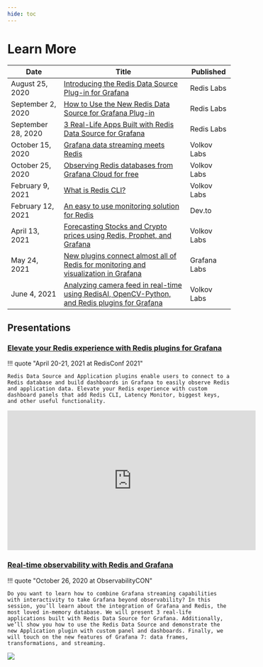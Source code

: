 ```yaml
---
hide: toc
---
```


# Learn More

| Date               | Title                                                                                                                                                                                                                              | Published    |
| ------------------ | ---------------------------------------------------------------------------------------------------------------------------------------------------------------------------------------------------------------------------------- | ------------ |
| August 25, 2020    | [Introducing the Redis Data Source Plug-in for Grafana](https://redislabs.com/blog/introducing-the-redis-data-source-plug-in-for-grafana/)                                                                                         | Redis Labs   |
| September 2, 2020  | [How to Use the New Redis Data Source for Grafana Plug-in](https://redislabs.com/blog/how-to-use-the-new-redis-data-source-for-grafana-plug-in/)                                                                                   | Redis Labs   |
| September 28, 2020 | [3 Real-Life Apps Built with Redis Data Source for Grafana](https://redislabs.com/blog/3-real-life-apps-built-with-redis-data-source-for-grafana/)                                                                                 | Redis Labs   |
| October 15, 2020   | [Grafana data streaming meets Redis](https://volkovlabs.com/grafana-data-streaming-meets-redis-d89f2bc25339)                                                                                                                       | Volkov Labs  |
| October 25, 2020   | [Observing Redis databases from Grafana Cloud for free](https://volkovlabs.com/observing-redis-databases-from-grafana-cloud-for-free-7b244e63407d)                                                                                 | Volkov Labs  |
| February 9, 2021   | [What is Redis CLI?](https://volkovlabs.com/what-is-redis-cli-c4894d5531a0)                                                                                                                                                        | Volkov Labs  |
| February 12, 2021  | [An easy to use monitoring solution for Redis](https://dev.to/abhirockzz/an-easy-to-use-monitoring-solution-for-redis-1hca)                                                                                                        | Dev.to       |
| April 13, 2021     | [Forecasting Stocks and Crypto prices using Redis, Prophet, and Grafana](https://volkovlabs.com/forecasting-stocks-and-crypto-prices-using-redis-prophet-and-grafana-b1630638d469)                                                 | Volkov Labs  |
| May 24, 2021       | [New plugins connect almost all of Redis for monitoring and visualization in Grafana](https://grafana.com/blog/2021/05/24/new-plugins-connect-almost-all-of-redis-for-monitoring-and-visualization-in-grafana)                     | Grafana Labs |
| June 4, 2021       | [Analyzing camera feed in real-time using RedisAI, OpenCV-Python, and Redis plugins for Grafana](https://volkovlabs.com/analyzing-camera-feed-in-real-time-using-redisai-opencv-python-and-redis-plugins-for-grafana-1c23ef0a042c) | Volkov Labs  |

## Presentations

### [Elevate your Redis experience with Redis plugins for Grafana](https://redisconf.com/redisconf21/modules/85406/agenda/session/265347)

!!! quote "April 20-21, 2021 at RedisConf 2021"

    Redis Data Source and Application plugins enable users to connect to a Redis database and build dashboards in Grafana to easily observe Redis and application data. Elevate your Redis experience with custom dashboard panels that add Redis CLI, Latency Monitor, biggest keys, and other useful functionality.

<div class="video-wrapper">
<iframe width="560" height="315" src="https://www.youtube.com/embed/LquDQyEncLE" title="Elevate your Redis experience with Redis plugins for Grafana" frameborder="0" allow="accelerometer; autoplay; clipboard-write; encrypted-media; gyroscope; picture-in-picture" allowfullscreen></iframe>
</div>

### [Real-time observability with Redis and Grafana](https://grafana.com/go/observabilitycon/real-time-observability-with-redis-and-grafana/)

!!! quote "October 26, 2020 at ObservabilityCON"

    Do you want to learn how to combine Grafana streaming capabilities with interactivity to take Grafana beyond observability? In this session, you’ll learn about the integration of Grafana and Redis, the most loved in-memory database. We will present 3 real-life applications built with Redis Data Source for Grafana. Additionally, we’ll show you how to use the Redis Data Source and demonstrate the new Application plugin with custom panel and dashboards. Finally, we will touch on the new features of Grafana 7: data frames, transformations, and streaming.

<a title="Real-time observability with Redis and Grafana" href="https://grafana.com/go/observabilitycon/real-time-observability-with-redis-and-grafana/"><img class="sandwich" src="/images/learn-more/observability-con-2020.png"></a>
